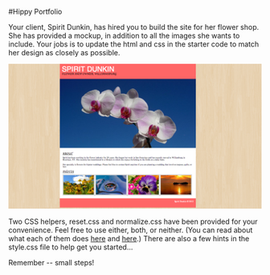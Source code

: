 #Hippy Portfolio

Your client, Spirit Dunkin, has hired you to build the site for her flower shop. She has provided a mockup, in addition to all the images she wants to include. Your jobs is to update the html and css in the starter code to match her design as closely as possible.

![Hippy Portfolio Screenshot](screenshot.jpg)

Two CSS helpers, reset.css and normalize.css have been provided for your convenience. Feel free to use either, both, or neither. (You can read about what each of them does [here](http://meyerweb.com/eric/tools/css/reset/) and [here](https://github.com/necolas/normalize.css).) There are also a few hints in the style.css file to help get you started...

Remember -- small steps!
